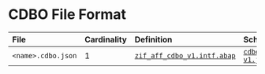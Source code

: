 # CDBO File Format

File | Cardinality | Definition | Schema | Example
:--- | :---  | :--- | :--- | :---
`<name>.cdbo.json` | 1 | [`zif_aff_cdbo_v1.intf.abap`](./type/zif_aff_cdbo_v1.intf.abap) | [`cdbo-v1.json`](./cdbo-v1.json) | [`abc.cdbo.json`](./examples/abc.cdbo.json)
